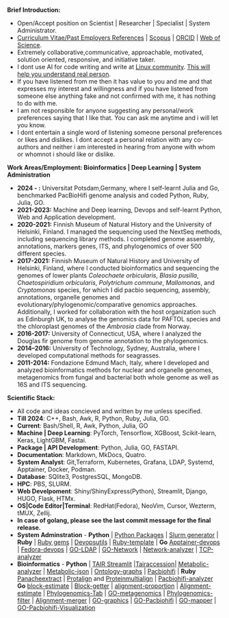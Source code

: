 **Brief Introduction:**

- Open/Accept position on Scientist | Researcher | Specialist | System Administrator. 
- [Curriculum Vitae/Past Employers References](https://github.com/codecreatede/codecreatede/blob/main/Curriculum_Vitae_Gaurav_Sablok_2024.pdf) | [Scopus](https://www.scopus.com/authid/detail.uri?authorId=36633064300) | [ORCID](https://orcid.org/0000-0002-4157-9405) | [Web of Science](https://www.webofscience.com/wos/author/record/C-5940-2014). 
- Extremely collaborative,communicative, approachable, motivated, solution oriented, responsive, and initiative taker.
- I dont use AI for code writing and write at [Linux community](https://linuxcommunity.io/). [This will help you understand real person](https://drive.google.com/file/d/1pOfBWigcJAuQitLSdpxnD1YZ3hB6ZkU0/view?usp=sharing). 
- If you have listened from me then it has value to you and me and that expresses my interest and willingness and if you have listened from someone else anything fake and not confirmed with me, it has nothing to do with me. 
-  I am not responsible for anyone suggesting any personal/work preferences saying that I like that. You can ask me anytime and i will let you know.
- I dont entertain a single word of listening someone personal preferences or likes and dislikes. I dont accept a personal relation with any co-authors and neither i am interested in hearing from anyone with whom or whomnot i should like or dislike.  

**Work Areas/Employment: Bioinformatics | Deep Learning | System Administration**
- **2024 - :** Universitat Potsdam,Germany, where I self-learnt Julia and Go, benchmarked PacBioHifi genome analysis and coded Python, Ruby, Julia, GO. 
- **2021-2023:** Machine and Deep learning, Devops and self-learnt Python, Web and Application development. 
- **2020-2021:** Finnish Museum of Natural History and the University of Helsinki, Finland. I managed the sequencing used the NextSeq methods, including sequencing library methods. I completed genome assembly, annotations, markers genes, ITS, and phylogenomics of over 500 different species.
- **2017-2021:** Finnish Museum of Natural History and University of Helsinki, Finland, where I conducted bioinformatics and sequencing the genomes of lower plants *Coleochaete orbicularis*, *Blasia pusilla*, *Chaetospiridium orbicularis*, *Polytrichum commune*, *Mallomonas*, and *Cryptomonas* species, for which I did pacbio sequencing, assembly, annotations, organelle genomes and evolutionary/phylogenomic/comparative genomics approaches. Additionally, I worked for collaboration with the host organization such as Edinburgh UK, to analyse the genomics data for PAFTOL species and the chloroplast genomes of the *Ambrosia* clade from Norway.
- **2016-2017:** University of Connecticut, USA, where I analyzed the Douglas fir genome from genome annotation to the phylogenomics.
- **2014–2016:** University of Technology, Sydney, Australia, where I developed computational methods for seagrasses.
- **2011-2014:** Fondazione Edmund Mach, Italy, where I developed and analyzed bioinformatics methods for nuclear and organelle genomes, metagenomics from fungal and bacterial both whole genome as well as 16S and ITS sequencing.

**Scientific Stack:** 
- All code and ideas concieved and written by me unless specified. 
- **Till 2024**: C++, Bash, Awk, R, Python, Ruby, Julia, GO. 
- **Current**: Bash/Shell, R, Awk, Python, Julia, GO 
- **Machine | Deep Learning**: PyTorch, Tensorflow, XGBoost, Scikit-learn, Keras, LightGBM, Fastai. 
- **Package | API Development**: Python, Julia, GO, FASTAPI.
- **Documentation**: Markdown, MkDocs, Quatro.
- **System Analyst**: Git,Terraform, Kubernetes, Grafana, LDAP, Systemd, Apptainer, Docker, Podman. 
- **Database**: SQlite3, PostgresSQL, MongoDB. 
- **HPC**: PBS, SLURM.
- **Web Develpoment**: Shiny/ShinyExpress(Python), Streamlit, Django, HUGO, Flask, HTMx.
- **OS|Code Editor|Terminal**: RedHat(Fedora), NeoVim, Cursor, Wezterm, tMUX, Zellij.
- **In case of golang, please see the last commit message for the final release.**
- **System Adminstration** - **Python** | [Python Packages](https://pypi.org/user/gauravcodepro/) |  [Slurm generator](https://github.com/codecreatede/universitat-potsdam-devops) | **Ruby** | [Ruby gems](https://rubygems.org/profiles/gauravcodepro) |  [Devopsutils](https://github.com/codecreatede/devops-system-profiler) | [Ruby-template](https://github.com/codecreatede/ruby-gem-create) | **Go** [Apptainer-devops](https://github.com/codecreatede/golang-apptainer-devops) | [Fedora-devops](https://github.com/codecreatede/fedora-devops) | [GO-LDAP](https://github.com/codecreatede/golang-ldap) | [GO-Network](https://github.com/codecreatede/go-network-analyzer) | [Network-analyzer](https://github.com/codecreatede/go-network-analyzer) | [TCP-analyzer](https://github.com/codecreatede/tcp-analyzer)
- **Bioinformatics** - **Python** | [TAIR Streamlit](https://githb.com/arabidopsis-genome-analyzer) |[Tairaccession](https://github.com/codecreatede/tairaccession)| [Metabolic-analyzer](https://github.com/codecreatede/BIGG-metabolic-analyzer-API) | [Metabolic-json](https://github.com/codecreatede/metabolic-json) | [Ontology-graphs](https://github.com/codecreatede/ontology-graphs) | [Pacbiohifi](https://github.com/codecreatede/pacbiohifi-desktop) | **Ruby** [Panacheextract](https://rubygems.org/gems/panacheextract) | [Protalign](https://github.com/codecreate/proteinalignment-annotation-gem) and [Proteinmultialign](https://github.com/codecreatede/protein-multialign-gem) | [Pacbiohifi-analyzer](https://github.com/codecreatede/pacbiohifi-analyzer) **Go** [block-estimate](https://github.com/codecreatede/go-alignment-block-estimate) | [Block-getter](https://github.com/codecreatede/go-alignment-block-getter) | [alignment-proportion](https://github.com/codecreatede/go-alignment-proportion) | [Alignment-estimate](https://github.com/codecreatede/go-alignment-estimate) | [Phylogenomics-Tab](https://github.com/codecreatede/go-phyloegenomics-tab) | [GO-metagenomics](https://github.com/codecreatede/go-metagenome-placer) | [Phylogenomics-filter](https://github.com/codecreatede/go-phylogenomics-filter) | [Alignment-merger](https://github.com/codecreatede/go-alignment-merger) | [GO-graphics](https://github.com/codecreatede/go-graphics) | [GO-Pacbiohifi](https://github.com/codecreatede/go-pacbiohifi) | [GO-mapper](https://github.com/codecreatede/go-mapper-diamond) | [GO-Pacbiohifi-Visualization](https://github.com/codecreatede/go-pacbiohifi-visualization)
